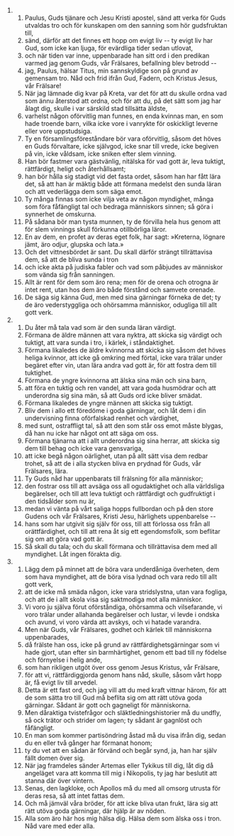 <ol>
  <li>
    <ol>
      <li>Paulus, Guds tjänare och Jesu Kristi apostel, sänd att verka för Guds utvaldas tro och för kunskapen om den sanning som hör gudsfruktan till,</li>
      <li>sänd, därför att det finnes ett hopp om evigt liv -- ty evigt liv har Gud, som icke kan ljuga, för evärdliga tider sedan utlovat,</li>
      <li>och när tiden var inne, uppenbarade han sitt ord i den predikan varmed jag genom Guds, vår Frälsares, befallning blev betrodd --</li>
      <li>jag, Paulus, hälsar Titus, min sannskyldige son på grund av gemensam tro.  Nåd och frid ifrån Gud, Fadern, och Kristus Jesus, vår Frälsare!</li>
      <li>När jag lämnade dig kvar på Kreta, var det för att du skulle ordna vad som ännu återstod att ordna, och för att du, på det sätt som jag har ålagt dig, skulle i var särskild stad tillsätta äldste,</li>
      <li>varhelst någon oförvitlig man funnes, en enda kvinnas man, en som hade troende barn, vilka icke vore i vanrykte för oskickligt leverne eller vore uppstudsiga.</li>
      <li>Ty en församlingsföreståndare bör vara oförvitlig, såsom det höves en Guds förvaltare, icke självgod, icke snar till vrede, icke begiven på vin, icke våldsam, icke sniken efter slem vinning.</li>
      <li>Han bör fastmer vara gästvänlig, nitälska för vad gott är, leva tuktigt, rättfärdigt, heligt och återhållsamt;</li>
      <li>han bör hålla sig stadigt vid det fasta ordet, såsom han har fått lära det, så att han är mäktig både att förmana medelst den sunda läran och att vederlägga dem som säga emot.</li>
      <li>Ty många finnas som icke vilja veta av någon myndighet, många som föra fåfängligt tal och bedraga människors sinnen; så göra i synnerhet de omskurna.</li>
      <li>På sådana bör man tysta munnen, ty de förvilla hela hus genom att för slem vinnings skull förkunna otillbörliga läror.</li>
      <li>En av dem, en profet av deras eget folk, har sagt: »Kreterna, lögnare jämt, äro odjur, glupska och lata.»</li>
      <li>Och det vittnesbördet är sant.  Du skall därför strängt tillrättavisa dem, så att de bliva sunda i tron</li>
      <li>och icke akta på judiska fabler och vad som påbjudes av människor som vända sig från sanningen.</li>
      <li>Allt är rent för dem som äro rena; men för de orena och otrogna är intet rent, utan hos dem äro både förstånd och samvete orenade.</li>
      <li>De säga sig känna Gud, men med sina gärningar förneka de det; ty de äro vederstyggliga och ohörsamma människor, odugliga till allt gott verk.</li>
    </ol>
  </li>
  <li>
    <ol>
      <li>Du åter må tala vad som är den sunda läran värdigt.</li>
      <li>Förmana de äldre männen att vara nyktra, att skicka sig värdigt och tuktigt, att vara sunda i tro, i kärlek, i ståndaktighet.</li>
      <li>Förmana likaledes de äldre kvinnorna att skicka sig såsom det höves heliga kvinnor, att icke gå omkring med förtal, icke vara trälar under begäret efter vin, utan lära andra vad gott är, för att fostra dem till tuktighet.</li>
      <li>Förmana de yngre kvinnorna att älska sina män och sina barn,</li>
      <li>att föra en tuktig och ren vandel, att vara goda husmödrar och att underordna sig sina män, så att Guds ord icke bliver smädat.</li>
      <li>Förmana likaledes de yngre männen att skicka sig tuktigt.</li>
      <li>Bliv dem i allo ett föredöme i goda gärningar, och låt dem i din undervisning finna oförfalskad renhet och värdighet,</li>
      <li>med sunt, ostraffligt tal, så att den som står oss emot måste blygas, då han nu icke har något ont att säga om oss.</li>
      <li>Förmana tjänarna att i allt underordna sig sina herrar, att skicka sig dem till behag och icke vara gensvariga,</li>
      <li>att icke begå någon oärlighet, utan på allt sätt visa dem redbar trohet, så att de i alla stycken bliva en prydnad för Guds, vår Frälsares, lära.</li>
      <li>Ty Guds nåd har uppenbarats till frälsning för alla människor;</li>
      <li>den fostrar oss till att avsäga oss all ogudaktighet och alla världsliga begärelser, och till att leva tuktigt och rättfärdigt och gudfruktigt i den tidsålder som nu är,</li>
      <li>medan vi vänta på vårt saliga hopps fullbordan och på den store Gudens och vår Frälsares, Kristi Jesu, härlighets uppenbarelse --</li>
      <li>hans som har utgivit sig själv för oss, till att förlossa oss från all orättfärdighet, och till att rena åt sig ett egendomsfolk, som beflitar sig om att göra vad gott är.</li>
      <li>Så skall du tala; och du skall förmana och tillrättavisa dem med all myndighet.  Låt ingen förakta dig.</li>
    </ol>
  </li>
  <li>
    <ol>
      <li>Lägg dem på minnet att de böra vara underdåniga överheten, dem som hava myndighet, att de böra visa lydnad och vara redo till allt gott verk,</li>
      <li>att de icke må smäda någon, icke vara stridslystna, utan vara fogliga, och att de i allt skola visa sig saktmodiga mot alla människor.</li>
      <li>Vi voro ju själva förut oförståndiga, ohörsamma och vilsefarande, vi voro trälar under allahanda begärelser och lustar, vi levde i ondska och avund, vi voro värda att avskys, och vi hatade varandra.</li>
      <li>Men när Guds, vår Frälsares, godhet och kärlek till människorna uppenbarades,</li>
      <li>då frälste han oss, icke på grund av rättfärdighetsgärningar som vi hade gjort, utan efter sin barmhärtighet, genom ett bad till ny födelse och förnyelse i helig ande,</li>
      <li>som han rikligen utgöt över oss genom Jesus Kristus, vår Frälsare,</li>
      <li>för att vi, rättfärdiggjorda genom hans nåd, skulle, såsom vårt hopp är, få evigt liv till arvedel.</li>
      <li>Detta är ett fast ord, och jag vill att du med kraft vittnar härom, för att de som sätta tro till Gud må beflita sig om att rätt utöva goda gärningar.  Sådant är gott och gagneligt för människorna.</li>
      <li>Men dåraktiga tvistefrågor och släktledningshistorier må du undfly, så ock trätor och strider om lagen; ty sådant är gagnlöst och fåfängligt.</li>
      <li>En man som kommer partisöndring åstad må du visa ifrån dig, sedan du en eller två gånger har förmanat honom;</li>
      <li>ty du vet att en sådan är förvänd och begår synd, ja, han har själv fällt domen över sig.</li>
      <li>När jag framdeles sänder Artemas eller Tykikus till dig, låt dig då angeläget vara att komma till mig i Nikopolis, ty jag har beslutit att stanna där över vintern.</li>
      <li>Senas, den lagkloke, och Apollos må du med all omsorg utrusta för deras resa, så att intet fattas dem.</li>
      <li>Och må jämväl våra bröder, för att icke bliva utan frukt, lära sig att rätt utöva goda gärningar, där hjälp är av nöden.</li>
      <li>Alla som äro här hos mig hälsa dig.  Hälsa dem som älska oss i tron.  Nåd vare med eder alla.</li>
    </ol>
  </li>
</ol>
